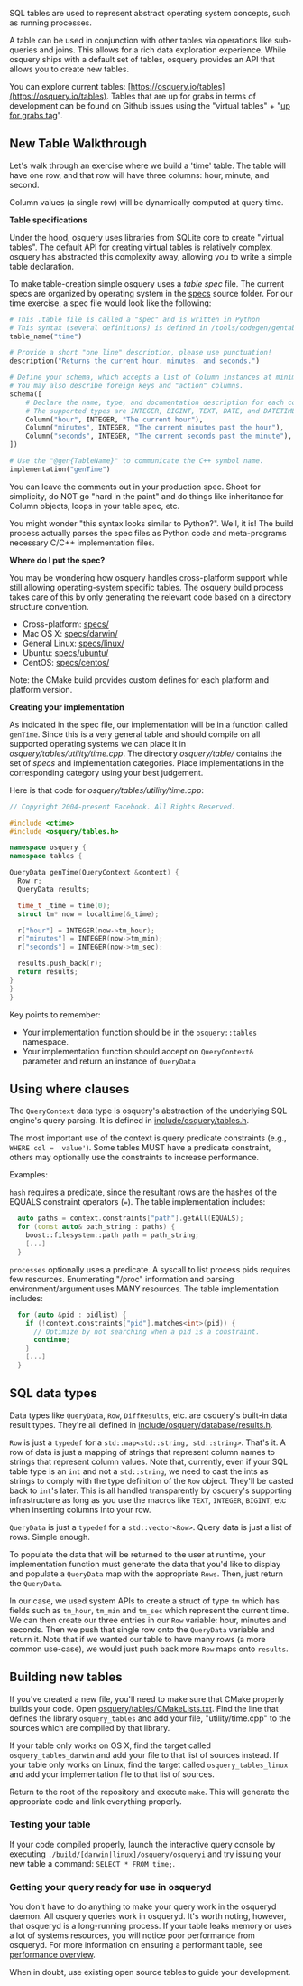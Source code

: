 SQL tables are used to represent abstract operating system concepts, such as running processes.

A table can be used in conjunction with other tables via operations like sub-queries and joins. This allows for a rich data exploration experience. While osquery ships with a default set of tables, osquery provides an API that allows you to create new tables.

You can explore current tables: [https://osquery.io/tables](https://osquery.io/tables). Tables that are up for grabs in terms of development can be found on Github issues using the "virtual tables" + "[up for grabs tag](https://github.com/facebook/osquery/issues?q=is%3Aopen+is%3Aissue+label%3A%22virtual+tables%22)".

## New Table Walkthrough

Let's walk through an exercise where we build a 'time' table. The table will have one row, and that row will have three columns: hour, minute, and second.

Column values (a single row) will be dynamically computed at query time.

**Table specifications**

Under the hood, osquery uses libraries from SQLite core to create "virtual tables". The default API for creating virtual tables is relatively complex. osquery has abstracted this complexity away, allowing you to write a simple table declaration.

To make table-creation simple osquery uses a *table spec* file.
The current specs are organized by operating system in the [specs](https://github.com/facebook/osquery/tree/master/specs) source folder.
For our time exercise, a spec file would look like the following:

```python
# This .table file is called a "spec" and is written in Python
# This syntax (several definitions) is defined in /tools/codegen/gentable/py.
table_name("time")

# Provide a short "one line" description, please use punctuation!
description("Returns the current hour, minutes, and seconds.")

# Define your schema, which accepts a list of Column instances at minimum.
# You may also describe foreign keys and "action" columns.
schema([
    # Declare the name, type, and documentation description for each column.
    # The supported types are INTEGER, BIGINT, TEXT, DATE, and DATETIME.
    Column("hour", INTEGER, "The current hour"),
    Column("minutes", INTEGER, "The current minutes past the hour"),
    Column("seconds", INTEGER, "The current seconds past the minute"),
])

# Use the "@gen{TableName}" to communicate the C++ symbol name.
implementation("genTime")
```

You can leave the comments out in your production spec. Shoot for simplicity, do NOT go "hard in the paint" and do things like inheritance for Column objects, loops in your table spec, etc.

You might wonder "this syntax looks similar to Python?". Well, it is! The build process actually parses the spec files as Python code and meta-programs necessary C/C++ implementation files.

**Where do I put the spec?**

You may be wondering how osquery handles cross-platform support while still allowing operating-system specific tables. The osquery build process takes care of this by only generating the relevant code based on a directory structure convention.

- Cross-platform: [specs/](https://github.com/facebook/osquery/tree/master/specs/)
- Mac OS X: [specs/darwin/](https://github.com/facebook/osquery/tree/master/specs/darwin)
- General Linux: [specs/linux/](https://github.com/facebook/osquery/tree/master/specs/linux)
- Ubuntu: [specs/ubuntu/](https://github.com/facebook/osquery/tree/master/specs/ubuntu)
- CentOS: [specs/centos/](https://github.com/facebook/osquery/tree/master/specs/centos)

Note: the CMake build provides custom defines for each platform and platform version.

**Creating your implementation**

As indicated in the spec file, our implementation will be in a function called `genTime`. Since this is a very general table and should compile on all supported operating systems we can place it in *osquery/tables/utility/time.cpp*. The directory *osquery/table/* contains the set of *specs* and implementation categories. Place implementations in the corresponding category using your best judgement.

Here is that code for *osquery/tables/utility/time.cpp*:

```cpp
// Copyright 2004-present Facebook. All Rights Reserved.

#include <ctime>
#include <osquery/tables.h>

namespace osquery {
namespace tables {

QueryData genTime(QueryContext &context) {
  Row r;
  QueryData results;

  time_t _time = time(0);
  struct tm* now = localtime(&_time);

  r["hour"] = INTEGER(now->tm_hour);
  r["minutes"] = INTEGER(now->tm_min);
  r["seconds"] = INTEGER(now->tm_sec);

  results.push_back(r);
  return results;
}
}
}
```

Key points to remember:

- Your implementation function should be in the `osquery::tables` namespace.
- Your implementation function should accept on `QueryContext&` parameter and return an instance of `QueryData`

## Using where clauses

The `QueryContext` data type is osquery's abstraction of the underlying SQL engine's query parsing. It is defined in [include/osquery/tables.h](https://github.com/facebook/osquery/blob/master/include/osquery/tables.h).

The most important use of the context is query predicate constraints (e.g., `WHERE col = 'value'`). Some tables MUST have a predicate constraint, others may optionally use the constraints to increase performance.

Examples:

`hash` requires a predicate, since the resultant rows are the hashes of the EQUALS constraint operators (`=`). The table implementation includes:
```cpp
  auto paths = context.constraints["path"].getAll(EQUALS);
  for (const auto& path_string : paths) {
    boost::filesystem::path path = path_string;
    [...]
  }
```

`processes` optionally uses a predicate. A syscall to list process pids requires few resources. Enumerating "/proc" information and parsing environment/argument uses MANY resources. The table implementation includes:
```cpp
  for (auto &pid : pidlist) {
    if (!context.constraints["pid"].matches<int>(pid)) {
      // Optimize by not searching when a pid is a constraint.
      continue;
    }
    [...]
  }
```

## SQL data types

Data types like `QueryData`, `Row`, `DiffResults`, etc. are osquery's built-in data result types. They're all defined in [include/osquery/database/results.h](https://github.com/facebook/osquery/blob/master/include/osquery/database/results.h).

`Row` is just a `typedef` for a `std::map<std::string, std::string>`. That's it. A row of data is just a mapping of strings that represent column names to strings that represent column values. Note that, currently, even if your SQL table type is an `int` and not a `std::string`, we need to cast the ints as strings to comply with the type definition of the `Row` object. They'll be casted back to `int`'s later. This is all handled transparently by osquery's supporting infrastructure as long as you use the macros like `TEXT`, `INTEGER`, `BIGINT`, etc when inserting columns into your row.

`QueryData` is just a `typedef` for a `std::vector<Row>`. Query data is just a list of rows. Simple enough.

To populate the data that will be returned to the user at runtime, your implementation function must generate the data that you'd like to display and populate a `QueryData` map with the appropriate `Rows`. Then, just return the `QueryData`.

In our case, we used system APIs to create a struct of type `tm` which has fields such as `tm_hour`, `tm_min` and `tm_sec` which represent the current time. We can then create our three entries in our `Row` variable: hour, minutes and seconds. Then we push that single row onto the `QueryData` variable and return it. Note that if we wanted our table to have many rows (a more common use-case), we would just push back more `Row` maps onto `results`.

## Building new tables

If you've created a new file, you'll need to make sure that CMake properly builds your code. Open [osquery/tables/CMakeLists.txt](https://github.com/facebook/osquery/blob/master/osquery/tables/CMakeLists.txt). Find the line that defines the library `osquery_tables` and add your file, "utility/time.cpp" to the sources which are compiled by that library.

If your table only works on OS X, find the target called `osquery_tables_darwin` and add your file to that list of sources instead. If your table only works on Linux, find the target called `osquery_tables_linux` and add your implementation file to that list of sources.

Return to the root of the repository and execute `make`. This will generate the appropriate code and link everything properly.

### Testing your table

If your code compiled properly, launch the interactive query console by executing `./build/[darwin|linux]/osquery/osqueryi` and try issuing your new table a command: `SELECT * FROM time;`.

### Getting your query ready for use in osqueryd

You don't have to do anything to make your query work in the osqueryd daemon. All osquery queries work in osqueryd. It's worth noting, however, that osqueryd is a long-running process. If your table leaks memory or uses a lot of systems resources, you will notice poor performance from osqueryd. For more information on ensuring a performant table, see [performance overview](../deployment/performance-safety.md).

When in doubt, use existing open source tables to guide your development.
